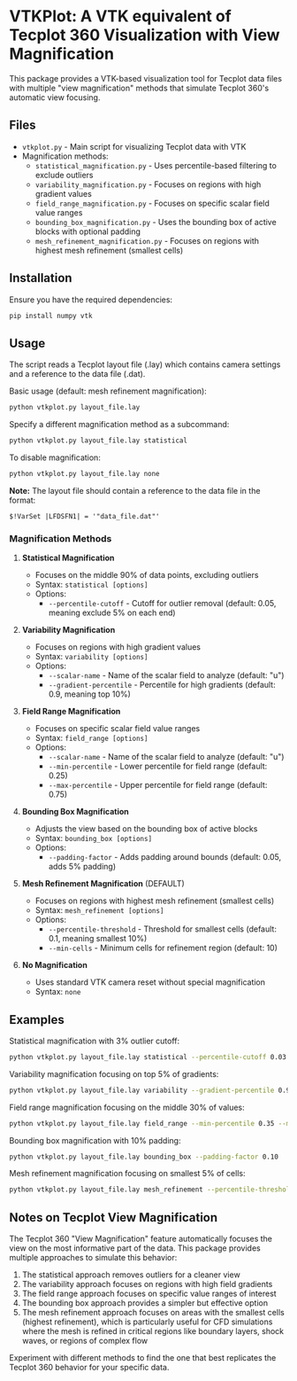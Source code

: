 # VTKPlot: A VTK equivalent of Tecplot 360 Visualization with View Magnification

This package provides a VTK-based visualization tool for Tecplot data files with multiple "view magnification" methods that simulate Tecplot 360's automatic view focusing.

## Files

- `vtkplot.py` - Main script for visualizing Tecplot data with VTK
- Magnification methods:
  - `statistical_magnification.py` - Uses percentile-based filtering to exclude outliers
  - `variability_magnification.py` - Focuses on regions with high gradient values
  - `field_range_magnification.py` - Focuses on specific scalar field value ranges
  - `bounding_box_magnification.py` - Uses the bounding box of active blocks with optional padding
  - `mesh_refinement_magnification.py` - Focuses on regions with highest mesh refinement (smallest cells)

## Installation

Ensure you have the required dependencies:
```bash
pip install numpy vtk
```

## Usage

The script reads a Tecplot layout file (.lay) which contains camera settings and a reference to the data file (.dat).

Basic usage (default: mesh refinement magnification):
```bash
python vtkplot.py layout_file.lay
```

Specify a different magnification method as a subcommand:
```bash
python vtkplot.py layout_file.lay statistical
```

To disable magnification:
```bash
python vtkplot.py layout_file.lay none
```

**Note:** The layout file should contain a reference to the data file in the format:
```
$!VarSet |LFDSFN1| = '"data_file.dat"'
```

### Magnification Methods

1. **Statistical Magnification**
   - Focuses on the middle 90% of data points, excluding outliers
   - Syntax: `statistical [options]`
   - Options:
     - `--percentile-cutoff` - Cutoff for outlier removal (default: 0.05, meaning exclude 5% on each end)

2. **Variability Magnification**
   - Focuses on regions with high gradient values
   - Syntax: `variability [options]`
   - Options:
     - `--scalar-name` - Name of the scalar field to analyze (default: "u")
     - `--gradient-percentile` - Percentile for high gradients (default: 0.9, meaning top 10%)

3. **Field Range Magnification**
   - Focuses on specific scalar field value ranges
   - Syntax: `field_range [options]`
   - Options:
     - `--scalar-name` - Name of the scalar field to analyze (default: "u") 
     - `--min-percentile` - Lower percentile for field range (default: 0.25)
     - `--max-percentile` - Upper percentile for field range (default: 0.75)

4. **Bounding Box Magnification**
   - Adjusts the view based on the bounding box of active blocks
   - Syntax: `bounding_box [options]`
   - Options:
     - `--padding-factor` - Adds padding around bounds (default: 0.05, adds 5% padding)

5. **Mesh Refinement Magnification** (DEFAULT)
   - Focuses on regions with highest mesh refinement (smallest cells)
   - Syntax: `mesh_refinement [options]`
   - Options:
     - `--percentile-threshold` - Threshold for smallest cells (default: 0.1, meaning smallest 10%)
     - `--min-cells` - Minimum cells for refinement region (default: 10)

6. **No Magnification**
   - Uses standard VTK camera reset without special magnification
   - Syntax: `none`

## Examples

Statistical magnification with 3% outlier cutoff:
```bash
python vtkplot.py layout_file.lay statistical --percentile-cutoff 0.03
```

Variability magnification focusing on top 5% of gradients:
```bash
python vtkplot.py layout_file.lay variability --gradient-percentile 0.95
```

Field range magnification focusing on the middle 30% of values:
```bash
python vtkplot.py layout_file.lay field_range --min-percentile 0.35 --max-percentile 0.65
```

Bounding box magnification with 10% padding:
```bash
python vtkplot.py layout_file.lay bounding_box --padding-factor 0.10
```

Mesh refinement magnification focusing on smallest 5% of cells:
```bash
python vtkplot.py layout_file.lay mesh_refinement --percentile-threshold 0.05
```

## Notes on Tecplot View Magnification

The Tecplot 360 "View Magnification" feature automatically focuses the view on the most informative part of the data. This package provides multiple approaches to simulate this behavior:

1. The statistical approach removes outliers for a cleaner view
2. The variability approach focuses on regions with high field gradients
3. The field range approach focuses on specific value ranges of interest
4. The bounding box approach provides a simpler but effective option
5. The mesh refinement approach focuses on areas with the smallest cells (highest refinement), which is particularly useful for CFD simulations where the mesh is refined in critical regions like boundary layers, shock waves, or regions of complex flow

Experiment with different methods to find the one that best replicates the Tecplot 360 behavior for your specific data.
